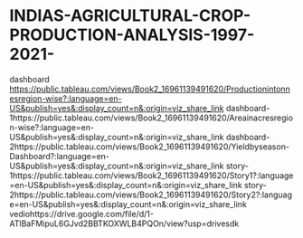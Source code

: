 # INDIAS-AGRICULTURAL-CROP-PRODUCTION-ANALYSIS-1997-2021-
dashboard https://public.tableau.com/views/Book2_16961139491620/Productionintonnesregion-wise?:language=en-US&publish=yes&:display_count=n&:origin=viz_share_link
dashboard-1https://public.tableau.com/views/Book2_16961139491620/Areainacresregion-wise?:language=en-US&publish=yes&:display_count=n&:origin=viz_share_link
dashboard-2https://public.tableau.com/views/Book2_16961139491620/Yieldbyseason-Dashboard?:language=en-US&publish=yes&:display_count=n&:origin=viz_share_link
story-1https://public.tableau.com/views/Book2_16961139491620/Story1?:language=en-US&publish=yes&:display_count=n&:origin=viz_share_link
story-2https://public.tableau.com/views/Book2_16961139491620/Story2?:language=en-US&publish=yes&:display_count=n&:origin=viz_share_link
vediohttps://drive.google.com/file/d/1-ATlBaFMipuL6GJvd2BBTKOXWLB4PQOn/view?usp=drivesdk
